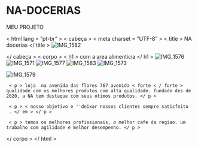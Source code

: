 # NA-DOCERIAS
MEU PROJETO
<!DOCTYPEhtml >
< html  lang = ”pt-br” >
 < cabeça >
    < meta  charset = ”UTF-8” >
    < title > NA docerias </ title >
    ![IMG_1582](https://user-images.githubusercontent.com/111513080/200024778-150d2935-793a-4968-baf8-be359a17db5b.JPG)

 </ cabeça >
 < corpo >
     < h1 > com a area alimenticia </ h1 >
     ![IMG_1576](https://user-images.githubusercontent.com/111513080/200025089-ee7cc3b1-a883-4c6f-8d0c-107db1563236.JPG)
![IMG_1571](https://user-images.githubusercontent.com/111513080/200025166-f6af18bf-5253-47d4-8326-9d66ff755c66.JPG)
![IMG_1577](https://user-images.githubusercontent.com/111513080/200025375-cee621db-9c78-4834-bfc6-fbaec9453c7a.JPG)
![IMG_1583](https://user-images.githubusercontent.com/111513080/200025380-dd8877ee-ef69-41c4-b165-197ae8412779.JPG)
![IMG_1573](https://user-images.githubusercontent.com/111513080/200025386-adf690f4-30b7-4162-aab2-2513b6db2822.JPG)

![IMG_1579](https://user-images.githubusercontent.com/111513080/200025402-5df85972-5fcc-4d93-9bf5-71867f45dbf7.JPG)

     < p > loja  na avenida das flores 767 avenida < forte < / forte > qualidade com os melhores produtos com alta qualidade. fundado des de 2020, a NA tem destaque com seus otimos produtos. </ p >

     < p > < nosso objetivo e ''deixar nossos clientes sempre satisfeito
     . </ em > </ p >

     < p > temos os melhores profissionais, o melhor cafe da regiao. um trabalho com agilidade e melhor desempenho. </ p >
 </ corpo >
</ html >
